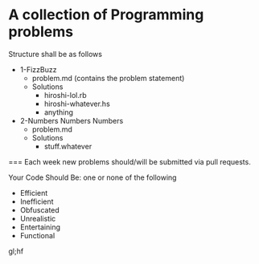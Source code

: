 A collection of Programming problems
===

Structure shall be as follows

* 1-FizzBuzz
  * problem.md (contains the problem statement)
  * Solutions
    * hiroshi-lol.rb
    * hiroshi-whatever.hs
    * anything
* 2-Numbers Numbers Numbers
  * problem.md
  * Solutions
    * stuff.whatever

===
Each week new problems should/will be submitted via pull requests.

Your Code Should Be: one or none of the following
- Efficient
- Inefficient
- Obfuscated
- Unrealistic
- Entertaining
- Functional

gl;hf
